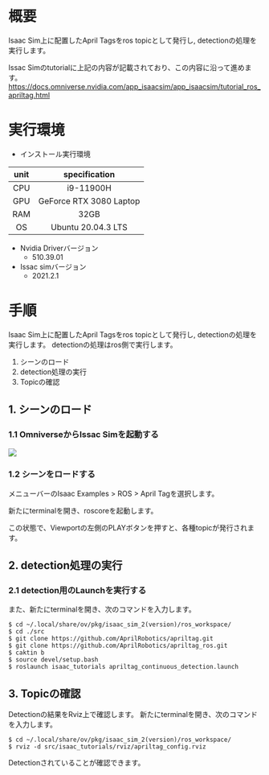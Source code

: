 # 概要
Isaac Sim上に配置したApril Tagsをros topicとして発行し, detectionの処理を実行します。

Issac Simのtutorialに上記の内容が記載されており、この内容に沿って進めます。
https://docs.omniverse.nvidia.com/app_isaacsim/app_isaacsim/tutorial_ros_apriltag.html

# 実行環境

- インストール実行環境

| unit       |       specification | 
|:-----------------:|:------------------:|
| CPU         | i9-11900H |  
| GPU         | GeForce RTX 3080 Laptop|  
| RAM         | 32GB | 
| OS         | Ubuntu 20.04.3 LTS  |

- Nvidia Driverバージョン
   - 510.39.01
- Issac simバージョン
   - 2021.2.1


# 手順
Isaac Sim上に配置したApril Tagsをros topicとして発行し, detectionの処理を実行します。
detectionの処理はros側で実行します。

1. シーンのロード
2. detection処理の実行
3. Topicの確認

## 1. シーンのロード
### 1.1 OmniverseからIssac Simを起動する
![](https://storage.googleapis.com/zenn-user-upload/a1927915e055-20220213.png)

### 1.2 シーンをロードする
メニューバーのIsaac Examples > ROS > April Tagを選択します。

新たにterminalを開き、roscoreを起動します。

この状態で、Viewportの左側のPLAYボタンを押すと、各種topicが発行されます。


## 2. detection処理の実行
### 2.1 detection用のLaunchを実行する

また、新たにterminalを開き、次のコマンドを入力します。

~~~ bash:shell
$ cd ~/.local/share/ov/pkg/isaac_sim_2(version)/ros_workspace/
$ cd ./src
$ git clone https://github.com/AprilRobotics/apriltag.git   
$ git clone https://github.com/AprilRobotics/apriltag_ros.git 
$ caktin b
$ source devel/setup.bash
$ roslaunch isaac_tutorials apriltag_continuous_detection.launch
~~~


## 3. Topicの確認
Detectionの結果をRviz上で確認します。
新たにterminalを開き、次のコマンドを入力します。

~~~ bash:shell
$ cd ~/.local/share/ov/pkg/isaac_sim_2(version)/ros_workspace/
$ rviz -d src/isaac_tutorials/rviz/apriltag_config.rviz
~~~

Detectionされていることが確認できます。





